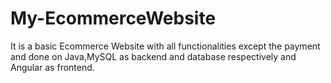 # My-EcommerceWebsite
It is a basic Ecommerce Website with all functionalities except the payment and done on Java,MySQL as backend and database respectively and Angular as frontend.
